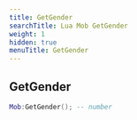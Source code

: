 ```yaml
---
title: GetGender
searchTitle: Lua Mob GetGender
weight: 1
hidden: true
menuTitle: GetGender
---
```

## GetGender
```lua
Mob:GetGender(); -- number
```